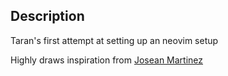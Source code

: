 ## Description

Taran's first attempt at setting up an neovim setup

Highly draws inspiration from [Josean Martinez](https://www.youtube.com/watch?v=vdn_pKJUda8)

